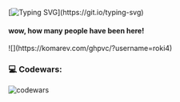[![Typing SVG](https://readme-typing-svg.herokuapp.com?color=%2336BCF7&lines=Hello,++my+name+is+Mark!)](https://git.io/typing-svg)

<h4>wow, how many people have been here!</h4>
![](https://komarev.com/ghpvc/?username=roki4)


### 💻 Codewars:

![codewars](https://www.codewars.com/users/roki4/badges/large)

<!--
**roki4/roki4** is a ✨ _special_ ✨ repository because its `README.md` (this file) appears on your GitHub profile.

Here are some ideas to get you started:

- 🔭 I’m currently working on ...
- 🌱 I’m currently learning ...
- 👯 I’m looking to collaborate on ...
- 🤔 I’m looking for help with ...
- 💬 Ask me about ...
- 📫 How to reach me: ...
- 😄 Pronouns: ...
- ⚡ Fun fact: ...
-->
